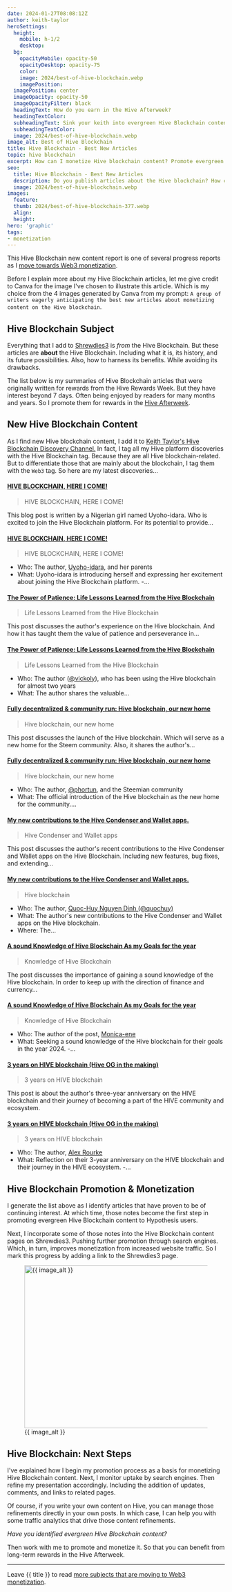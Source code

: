```yaml
---
date: 2024-01-27T08:08:12Z
author: keith-taylor
heroSettings:
  height:
    mobile: h-1/2
    desktop: 
  bg:
    opacityMobile: opacity-50
    opacityDesktop: opacity-75
    color: 
    image: 2024/best-of-hive-blockchain.webp
    imagePosition: 
  imagePosition: center
  imageOpacity: opacity-50
  imageOpacityFilter: black
  headingText: How do you earn in the Hive Afterweek?
  headingTextColor: 
  subheadingText: Sink your keith into evergreen Hive Blockchain content.
  subheadingTextColor: 
  image: 2024/best-of-hive-blockchain.webp
image_alt: Best of Hive Blockchain
title: Hive Blockchain - Best New Articles
topic: hive blockchain
excerpt: How can I monetize Hive blockchain content? Promote evergreen articles in the Afterweek.
seo:
  title: Hive Blockchain - Best New Articles
  description: Do you publish articles about the Hive blockchain? How can you get rewards after the first 7 days? See how to monetize Hive Blockchain content in the Afterweek.
  image: 2024/best-of-hive-blockchain.webp
images:
  feature: 
  thumb: 2024/best-of-hive-blockchain-377.webp
  align: 
  height: 
hero: 'graphic'
tags:
- monetization
---
```

<script type="application/ld+json">
{
  "@context": "http://schema.org",
  "@type": "Article",
  "name": "Hive Blockchain - Best New Articles",
  "headline": "Hive Blockchain - Best New Articles",
  "author": {
    "@type": "Person",
    "name": "Keith Taylor",
    "url": "https://shrewdies.net/about-keith-taylor/"
  },
  "datePublished": "2024-01-27T08:08:12Z",
  "dateModified": "2024-01-27T08:08:12Z",
  "image": "https://shrewdies.net/assets/images/2024/best-of-hive-blockchain.webp",
  "url": "https://shrewdies.net/hive-blockchain-best-new-articles/",
  "publisher": {
    "@type": "Organization",
    "name": "Keith Taylor's Internet Content",
    "url": "https://shrewdies.net/about-keith-taylor/"
  }
}
</script>
<p>This Hive Blockchain new content report is one of several progress reports as I <a href="https://shrewdies.net/moving-towards-web3-monetization/">move towards Web3 monetization</a>.</p>
<p>Before I explain more about my Hive Blockchain articles, let me give credit to Canva for the image I've chosen to illustrate this article. Which is my choice from the 4 images generated by Canva from my prompt: <code>A group of writers eagerly anticipating the best new articles about monetizing content on the Hive blockchain</code>.</p>
<h2 id="subject">Hive Blockchain Subject</h2>
<p>Everything that I add to <a href="https://shrewdies.com/">Shrewdies3</a> is <em>from</em> the Hive Blockchain. But these articles are <strong>about</strong> the Hive Blockchain. Including what it is, its history, and its future possibilities. Also, how to harness its benefits. While avoiding its drawbacks.</p>
<p>The list below is my summaries of Hive Blockchain articles that were originally written for rewards from the Hive Rewards Week. But they have interest beyond 7 days. Often being enjoyed by readers for many months and years. So I promote them for rewards in the <a href="https://shrewdies.com/post/keithtaylor/actifit-keithtaylor-20240104t003213996z">Hive Afterweek</a>.</p>
<h2 id="content">New Hive Blockchain Content</h2>
<p>As I find new Hive blockchain content, I add it to <a href="https://hypothes.is/users/keithtaylor?q=tag%3AWeb3" target="_blank">Keith Taylor's Hive Blockchain Discovery Channel.</a> In fact, I tag all my Hive platform discoveries with the Hive Blockchain tag. Because they are all Hive blockchain-related. But to differentiate those that are mainly about the blockchain, I tag them with the <code>Web3</code> tag. So here are my latest discoveries…</p>
<h4 class="feed-item-title"><a href="https://hypothes.is/a/7YfdBLx0Ee6uhi8bEUKz1A" target="_blank">HIVE BLOCKCHAIN, HERE I COME!</a></h4>
<p class="feed-item-desc"></p>
<blockquote>HIVE BLOCKCHAIN, HERE I COME!</blockquote>
<p>This blog post is written by a Nigerian girl named Uyoho-idara. Who is excited to join the Hive Blockchain platform. For its potential to provide…</p><p></p><p></p>
<h4 class="feed-item-title"><a href="https://hypothes.is/a/vkIRzLx0Ee6mA0vKjeqhwg" target="_blank">HIVE BLOCKCHAIN, HERE I COME!</a></h4>
<p class="feed-item-desc"></p>
<blockquote>HIVE BLOCKCHAIN, HERE I COME!</blockquote>
<ul>
<li>Who: The author, <a href="https://shrewdies.com/web3/uyoho">Uyoho-idara</a>, and her parents</li>
<li>What: Uyoho-idara is introducing herself and expressing her excitement about joining the Hive Blockchain platform.
-…<p></p></li>
</ul>
<h4 class="feed-item-title"><a href="https://hypothes.is/a/0NE94rxyEe6VvCtpcRa_tQ" target="_blank">The Power of Patience: Life Lessons Learned from the Hive Blockchain</a></h4>
<p class="feed-item-desc"></p>
<blockquote>Life Lessons Learned from the Hive Blockchain</blockquote>
<p>This post discusses the author's experience on the Hive blockchain. And how it has taught them the value of patience and perseverance in…</p><p></p><p></p>
<h4 class="feed-item-title"><a href="https://hypothes.is/a/rAn4brxyEe6mHj9u2uLqfA" target="_blank">The Power of Patience: Life Lessons Learned from the Hive Blockchain</a></h4>
<p class="feed-item-desc"></p>
<blockquote>Life Lessons Learned from the Hive Blockchain</blockquote>
<ul>
<li>Who: The author (<a href="https://shrewdies.com/web3/vickoly">@vickoly</a>), who has been using the Hive blockchain for almost two years</li>
<li>What: The author shares the valuable…<p></p></li>
</ul>
<h4 class="feed-item-title"><a href="https://hypothes.is/a/V2f4_LxxEe6e6wfB-R5NYA" target="_blank">Fully decentralized &amp; community run: Hive blockchain, our new home</a></h4>
<p class="feed-item-desc"></p>
<blockquote>
Hive blockchain, our new home</blockquote>
<p>This post discusses the launch of the Hive blockchain. Which will serve as a new home for the Steem community. Also, it shares the author's…</p><p></p><p></p>
<h4 class="feed-item-title"><a href="https://hypothes.is/a/IeEfLrxxEe6LP8_ifMHPQw" target="_blank">Fully decentralized &amp; community run: Hive blockchain, our new home</a></h4>
<p class="feed-item-desc"></p>
<blockquote>Hive blockchain, our new home</blockquote>
<ul>
<li>Who: The author, <a href="https://shrewdies.com/web3/phortun">@phortun</a>, and the Steemian community</li>
<li>What: The official introduction of the Hive blockchain as the new home for the community.…<p></p></li>
</ul>
<h4 class="feed-item-title"><a href="https://hypothes.is/a/IZ69QLtaEe6JWgfaeVhmdg" target="_blank">My new contributions to the Hive Condenser and Wallet apps.</a></h4>
<p class="feed-item-desc"></p>
<blockquote>Hive Condenser and Wallet apps</blockquote>
<p>This post discusses the author's recent contributions to the Hive Condenser and Wallet apps on the Hive Blockchain. Including new features, bug fixes, and extending…</p><p></p><p></p>
<h4 class="feed-item-title"><a href="https://hypothes.is/a/3ZPVGLtZEe6azd_23Y4NsQ" target="_blank">My new contributions to the Hive Condenser and Wallet apps.</a></h4>
<p class="feed-item-desc"></p>
<blockquote>Hive blockchain</blockquote>
<ul>
<li>Who: The author, <a href="https://shrewdies.com/web3/quochuy">Quoc-Huy Nguyen Dinh (@quochuy)</a></li>
<li>What: The author's new contributions to the Hive Condenser and Wallet apps on the Hive blockchain.</li>
<li>Where: The…<p></p></li>
</ul>
<h4 class="feed-item-title"><a href="https://hypothes.is/a/W9WCnrthEe6L0At-Vo2h5A" target="_blank">A sound Knowledge of Hive Blockchain As my Goals for the year</a></h4>
<p class="feed-item-desc"></p>
<blockquote>Knowledge of Hive Blockchain</blockquote>
<p>The post discusses the importance of gaining a sound knowledge of the Hive blockchain. In order to keep up with the direction of finance and currency…</p><p></p><p></p>
<h4 class="feed-item-title"><a href="https://hypothes.is/a/can97rtgEe6xfTP6MJ_Upg" target="_blank">A sound Knowledge of Hive Blockchain As my Goals for the year</a></h4>
<p class="feed-item-desc"></p>
<blockquote>Knowledge of Hive Blockchain</blockquote>
<ul>
<li>Who: The author of the post, <a href="https://shrewdies.com/web3/monica-ene">Monica-ene</a></li>
<li>What: Seeking a sound knowledge of the Hive blockchain for their goals in the year 2024.
-…<p></p></li>
</ul>
<h4 class="feed-item-title"><a href="https://hypothes.is/a/SJ82vrtjEe6JXpevdwEenQ" target="_blank">3 years on HIVE blockchain (Hive OG in the making)</a></h4>
<p class="feed-item-desc"></p>
<blockquote>3 years on HIVE blockchain</blockquote>
<p>This post is about the author's three-year anniversary on the HIVE blockchain and their journey of becoming a part of the HIVE community and ecosystem.</p><p></p><p></p>
<h4 class="feed-item-title"><a href="https://hypothes.is/a/GhqaDrtjEe6nOf9lv4G9wg" target="_blank">3 years on HIVE blockchain (Hive OG in the making)</a></h4>
<p class="feed-item-desc"></p>
<blockquote>3 years on HIVE blockchain</blockquote>
<ul>
<li>Who: The author, <a href="https://shrewdies.com/web3/alex-rourke">Alex Rourke</a></li>
<li>What: Reflection on their 3-year anniversary on the HIVE blockchain and their journey in the HIVE ecosystem.
-…<p></p></li>
</ul>
<h2 id="monetization">Hive Blockchain Promotion &amp; Monetization</h2>
<p>I generate the list above as I identify articles that have proven to be of continuing interest. At which time, those notes become the first step in promoting evergreen Hive Blockchain content to Hypothesis users.</p>
<p>Next, I incorporate some of those notes into the Hive Blockchain content pages on Shrewdies3. Pushing further promotion through search engines. Which, in turn, improves monetization from increased website traffic. So I mark this progress by adding a link to the Shrewdies3 page.</p>
<figure id="image">
<img src="/assets/images/{{ seo.image }}" alt="{{ image_alt }}"  width="610" height="377">
  <figcaption>{{ image_alt }}</figcaption>
</figure>
<h2 id="next">Hive Blockchain: Next Steps</h2>
<p>I've explained how I begin my promotion process as a basis for monetizing Hive Blockchain content. Next, I monitor uptake by search engines. Then refine my presentation accordingly. Including the addition of updates, comments, and links to related pages. </p>
<p>Of course, if you write your own content on Hive, you can manage those refinements directly in your own posts. In which case, I can help you with some traffic analytics that drive those content refinements.</p>
<p><em>Have you identified evergreen Hive Blockchain content?</em></p>
<p>Then work with me to promote and monetize it. So that you can benefit from long-term rewards in the Hive Afterweek.
</p><hr>
<p>Leave {{ title }} to read <a href="https://shrewdies.net/moving-towards-web3-monetization/">more subjects that are moving to Web3 monetization</a>.</p>